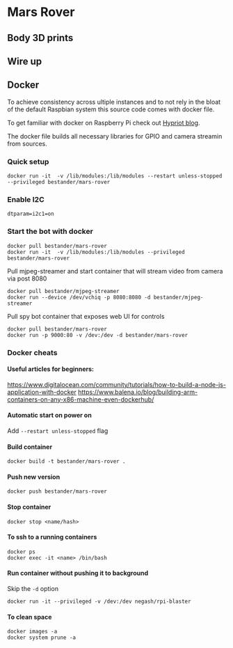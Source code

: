 # Mars Rover


## Body 3D prints 


## Wire up



## Docker
To achieve consistency across ultiple instances and to not rely in the bloat of the default 
Raspbian system this source code comes with docker file.

To get familiar with docker on Raspberry Pi check out [Hypriot blog](https://blog.hypriot.com/getting-started-with-docker-on-your-arm-device/).

The docker file builds all necessary libraries for GPIO and camera streamin from sources.

### Quick setup

```
docker run -it  -v /lib/modules:/lib/modules --restart unless-stopped --privileged bestander/mars-rover 

```

### Enable I2C

```
dtparam=i2c1=on

```

### Start the bot with docker

```
docker pull bestander/mars-rover
docker run -it  -v /lib/modules:/lib/modules --privileged bestander/mars-rover 
```

Pull mjpeg-streamer and start container that will stream video from camera via post 8080

```
docker pull bestander/mjpeg-streamer
docker run --device /dev/vchiq -p 8080:8080 -d bestander/mjpeg-streamer
```

Pull spy bot container that exposes web UI for controls
```
docker pull bestander/mars-rover
docker run -p 9000:80 -v /dev:/dev -d bestander/mars-rover
```

### Docker cheats

#### Useful articles for beginners:

https://www.digitalocean.com/community/tutorials/how-to-build-a-node-js-application-with-docker
https://www.balena.io/blog/building-arm-containers-on-any-x86-machine-even-dockerhub/


#### Automatic start on power on

Add `--restart unless-stopped` flag


#### Build container

```
docker build -t bestander/mars-rover .
```

#### Push new version

```
docker push bestander/mars-rover
```

#### Stop container

```
docker stop <name/hash>
```

#### To ssh to a running containers
```
docker ps
docker exec -it <name> /bin/bash
```

#### Run container without pushing it to background

Skip the `-d` option
```
docker run -it --privileged -v /dev:/dev negash/rpi-blaster
```

#### To clean space
```
docker images -a
docker system prune -a
```



